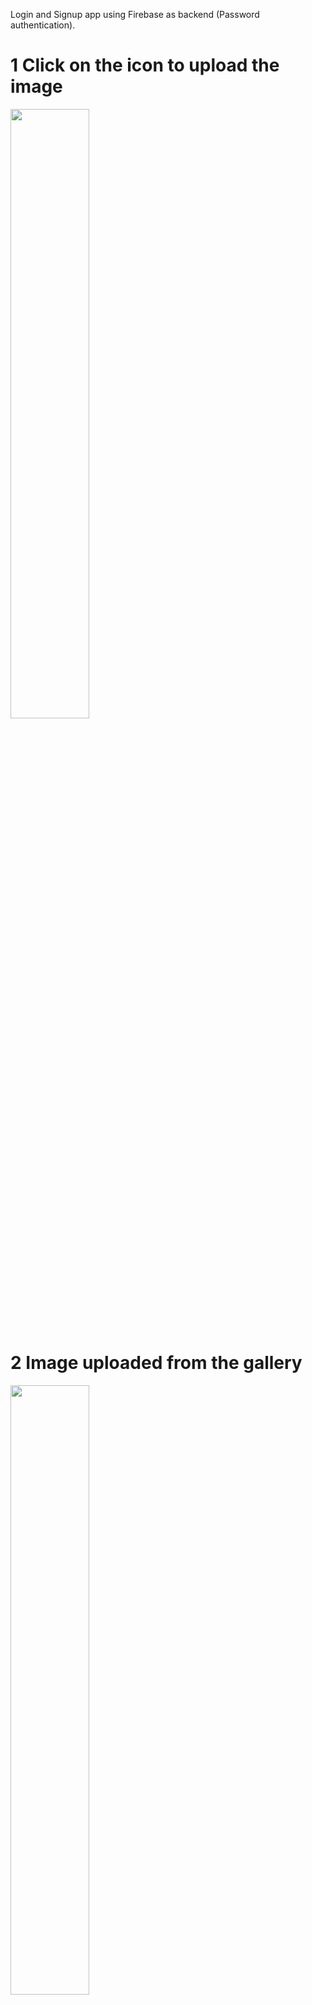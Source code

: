 Login and Signup app using Firebase as backend (Password authentication).

# 1 Click on the icon to upload the image #
<img width="50%" hight = "50%" src="https://user-images.githubusercontent.com/67515374/215273514-b76e2a5b-1592-421e-ba8f-925a465da3a8.jpg">

# 2 Image uploaded from the gallery #
<img width="50%" hight = "50%" src="https://user-images.githubusercontent.com/67515374/215273572-4bfd9ff5-44a5-4c1b-919c-ed16206c57db.jpg">

# 3 After successfully uploading the image in the database #
<img width="50%" hight = "50%" src="https://user-images.githubusercontent.com/67515374/215273585-6bad2d17-af20-4121-a060-a7d8d252d893.jpg">

# 4 Retrieving data from the realtime databse #
<img width="50%" hight = "50%" src="https://user-images.githubusercontent.com/67515374/215273596-c495ef68-a6fc-4aaf-8c5b-cef53c1691e8.jpg">

# 5 Stored data in the database #
<img width="50%" hight = "50%" src="https://user-images.githubusercontent.com/67515374/215273621-3c15e73a-e299-4464-8b05-d9dc761f21fb.png">
